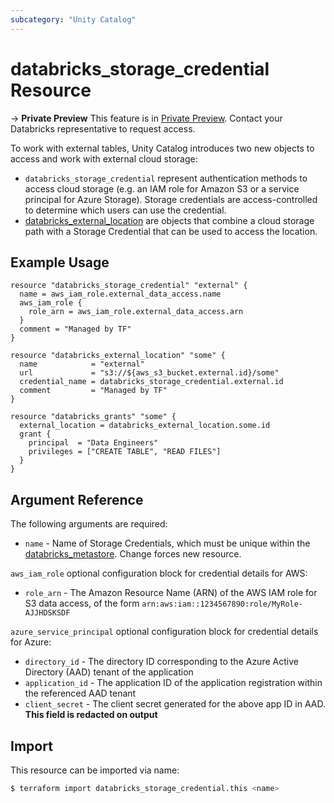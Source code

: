 ```yaml
---
subcategory: "Unity Catalog"
---
```

# databricks_storage_credential Resource

-> **Private Preview** This feature is in [Private Preview](https://docs.databricks.com/release-notes/release-types.html). Contact your Databricks representative to request access. 

To work with external tables, Unity Catalog introduces two new objects to access and work with external cloud storage:
- `databricks_storage_credential` represent authentication methods to access cloud storage (e.g. an IAM role for Amazon S3 or a service principal for Azure Storage). Storage credentials are access-controlled to determine which users can use the credential.
- [databricks_external_location](external_location.md) are objects that combine a cloud storage path with a Storage Credential that can be used to access the location. 

## Example Usage

```hcl
resource "databricks_storage_credential" "external" {
  name = aws_iam_role.external_data_access.name
  aws_iam_role {
    role_arn = aws_iam_role.external_data_access.arn
  }
  comment = "Managed by TF"
}

resource "databricks_external_location" "some" {
  name            = "external"
  url             = "s3://${aws_s3_bucket.external.id}/some"
  credential_name = databricks_storage_credential.external.id
  comment         = "Managed by TF"
}

resource "databricks_grants" "some" {
  external_location = databricks_external_location.some.id
  grant {
    principal  = "Data Engineers"
    privileges = ["CREATE TABLE", "READ FILES"]
  }
}
```

## Argument Reference

The following arguments are required:

* `name` - Name of Storage Credentials, which must be unique within the [databricks_metastore](metastore.md). Change forces new resource.

`aws_iam_role` optional configuration block for credential details for AWS:
* `role_arn` - The Amazon Resource Name (ARN) of the AWS IAM role for S3 data access, of the form `arn:aws:iam::1234567890:role/MyRole-AJJHDSKSDF`

`azure_service_principal` optional configuration block for credential details for Azure:
* `directory_id` - The directory ID corresponding to the Azure Active Directory (AAD) tenant of the application
* `application_id` - The application ID of the application registration within the referenced AAD tenant
* `client_secret` - The client secret generated for the above app ID in AAD. **This field is redacted on output**

## Import

This resource can be imported via name:

```bash
$ terraform import databricks_storage_credential.this <name>
```
